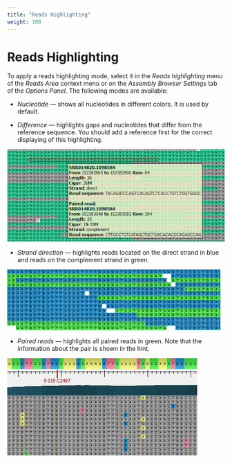 ```yaml
---
title: "Reads Highlighting"
weight: 100
---
```


# Reads Highlighting

To apply a reads highlighting mode, select it in the _Reads highlighting_ menu of the _Reads Area_ context menu or on the _Assembly Browser Settings_ tab of the _Options Panel_. The following modes are available:

*   _Nucleotide_ — shows all nucleotides in different colors. It is used by default.

*   _Difference_ — highlights gaps and nucleotides that differ from the reference sequence. You should add a reference first for the correct displaying of this highlighting.

![](/images/65929822/65929823.png)

*   _Strand direction_ — highlights reads located on the direct strand in blue and reads on the complement strand in green.

![](/images/65929822/65929824.png)

*   _Paired reads_ — highlights all paired reads in green. Note that the information about the pair is shown in the hint.

![](/images/65929822/65929825.png)